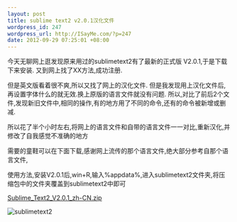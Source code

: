 ```yaml
--- 
layout: post
title: sublime text2 v2.0.1汉化文件
wordpress_id: 247
wordpress_url: http://ISayMe.com/?p=247
date: 2012-09-29 07:25:01 +08:00
---
```

今天无聊网上逛发现原来用过的sublimetext2有了最新的正式版 V2.0.1,于是下载下来安装.
又到网上找了XX方法,成功注册.

但是英文版看着很不爽,所以又找了网上的汉化文件.
但是我发现用上汉化文件后,再设置字体什么的就无效.换上原版的语言文件就没有问题.
所以,对比了前后2个文件,发现新旧文件中,相同的操作,有的地方用了不同的命令,还有的命令被新增或删减.

所以花了半个小时左右,将网上的语言文件和自带的语言文件一一对比,重新汉化,并修改了自我感觉不准确的地方

需要的童鞋可以在下面下载,感谢网上流传的那个语言文件,绝大部分参考自那个语言文件,

使用方法,安装V2.0.1后,win+R,输入%appdata%,进入sublimetext2文件夹,将压缩包中的文件夹覆盖到sublimetext2中即可

[Sublime\_Text2\_V2.0.1_zh-CN.zip](http://isayme.com/wp-content/uploads/2012/09/Sublime_Text2_V2.0.1_zh-CN.zip)

![sublimetext2](http://isayme.com/wp-content/uploads/2012/09/sublimetext2.jpg)
